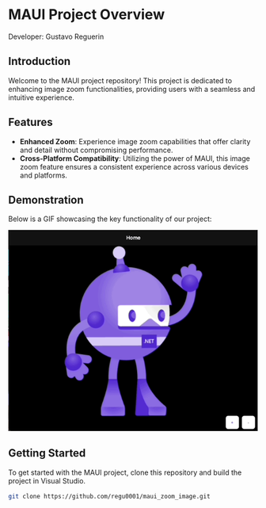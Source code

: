 # MAUI Project Overview
Developer: Gustavo Reguerin

## Introduction

Welcome to the MAUI project repository! This project is dedicated to enhancing image zoom functionalities, providing users with a seamless and intuitive experience.

## Features

- **Enhanced Zoom**: Experience image zoom capabilities that offer clarity and detail without compromising performance.
- **Cross-Platform Compatibility**: Utilizing the power of MAUI, this image zoom feature ensures a consistent experience across various devices and platforms.

## Demonstration

Below is a GIF showcasing the key functionality of our project:

![MAUI Zoom Image Demo](https://github.com/regu0005/maui_image_zoom_feature/blob/main/image_popup_and_zoom/Resources/Gif/ImageZoom.gif)

## Getting Started

To get started with the MAUI project, clone this repository and build the project in Visual Studio.

```bash
git clone https://github.com/regu0001/maui_zoom_image.git

